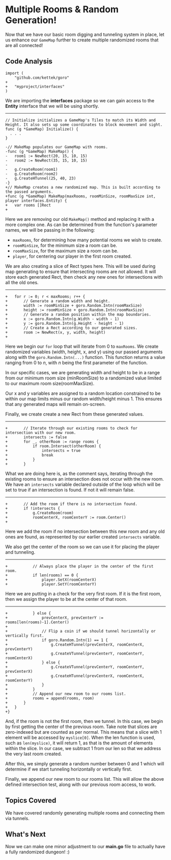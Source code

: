 # Multiple Rooms & Random Generation!
Now that we have our basic room digging and tunneling system in place, let us enhance our `GameMap` further to create multiple randomized rooms that are all connected!

## Code Analysis
```
import (
	"github.com/kettek/goro"
+
+	"myproject/interfaces"
)
```
We are importing the **interfaces** package so we can gain access to the **Entity** interface that we will be using shortly.

---
```
// Initialize initializes a GameMap's Tiles to match its Width and Height. It also sets up some coordinates to block movement and sight.
func (g *GameMap) Initialize() {
  . . .
}

-// MakeMap populates our GameMap with rooms.
-func (g *GameMap) MakeMap() {
-	room1 := NewRect(20, 15, 10, 15)
-	room2 := NewRect(35, 15, 10, 15)
-
-	g.CreateRoom(room1)
-	g.CreateRoom(room2)
-	g.CreateHTunnel(25, 40, 23)
-}
+// MakeMap creates a new randomized map. This is built according to the passed arguments.
+func (g *GameMap) MakeMap(maxRooms, roomMinSize, roomMaxSize int, player interfaces.Entity) {
+	var rooms []Rect
+
```
Here we are removing our old `MakeMap()` method and replacing it with a more complex one. As can be determined from the function's parameter names, we will be passing in the following:

  * `maxRooms`, for determining how many potential rooms we wish to create.
  * `roomMinSize`, for the minimum size a room can be.
  * `roomMaxSize`, for the maximum size a room can be.
  * `player`, for centering our player in the first room created.

We are also creating a slice of Rect types here. This will be used during map generating to ensure that intersecting rooms are not allowed. It will store each generated Rect, then check any new ones for intersections with all the old ones.

---
```
+	for r := 0; r < maxRooms; r++ {
+		// Generate a random width and height.
+		width := roomMinSize + goro.Random.Intn(roomMaxSize)
+		height := roomMinSize + goro.Random.Intn(roomMaxSize)
+		// Generate a random position within the map boundaries.
+		x := goro.Random.Intn(g.Width - width - 1)
+		y := goro.Random.Intn(g.Height - height - 1)
+		// Create a Rect according to our generated sizes.
+		room := NewRect(x, y, width, height)
+
```
Here we begin our `for` loop that will iterate from 0 to `maxRooms`. We create randomized variables (width, height, x, and y) using our passed arguments along with the `goro.Random.Intn(...)` function. This function returns a value ranging from 0 to *n*, with *n* being the first parameter of the function.

In our specific cases, we are generating width and height to be in a range from our minimum room size (minRoomSize) to a randomized value limited to our maximum room size(roomMaxSize).

Our x and y variables are assigned to a random location constrained to be within our map limits minus our random width/height minus 1. This ensures that any generated maps will remain on-screen.

Finally, we create create a new Rect from these generated values.

---
```
+		// Iterate through our existing rooms to check for intersection with our new room.
+		intersects := false
+		for _, otherRoom := range rooms {
+			if room.Intersect(otherRoom) {
+				intersects = true
+				break
+			}
+		}
```
What we are doing here is, as the comment says, iterating through the existing rooms to ensure an intersection does not occur with the new room. We have an `intersects` variable declared outside of the loop which will be set to true if an intersection is found. If not it will remain false.

---
```
+		// Add the room if there is no intersection found.
+		if !intersects {
+			g.CreateRoom(room)
+			roomCenterX, roomCenterY := room.Center()
+
```
Here we add the room if no intersection between this new room and any old ones are found, as represented by our earlier created `intersects` variable.

We also get the center of the room so we can use it for placing the player and tunneling.

---
```
+			// Always place the player in the center of the first room.
+			if len(rooms) == 0 {
+				player.SetX(roomCenterX)
+				player.SetY(roomCenterY)
```
Here we are putting in a check for the very first room. If it is the first room, then we assign the player to be at the center of that room.

---
```
+			} else {
+				prevCenterX, prevCenterY := rooms[len(rooms)-1].Center()
+
+				// Flip a coin if we should tunnel horizontally or vertically first.
+				if goro.Random.Intn(1) == 1 {
+					g.CreateHTunnel(prevCenterX, roomCenterX, prevCenterY)
+					g.CreateVTunnel(prevCenterY, roomCenterY, roomCenterX)
+				} else {
+					g.CreateVTunnel(prevCenterY, roomCenterY, prevCenterX)
+					g.CreateHTunnel(prevCenterX, roomCenterX, roomCenterY)
+				}
+			}
+			// Append our new room to our rooms list.
+			rooms = append(rooms, room)
+		}
+	}
+}
```
And, if the room is not the first room, then we tunnel. In this case, we begin by first getting the center of the previous room. Take note that slices are zero-indexed but are counted as per normal. This means that a slice with 1 element will be accessed by `myslice[0]`. When the len function is used, such as `len(myslice)`, it will return 1, as that is the amount of elements within the slice. In our case, we subtract 1 from our len so that we address the very last room created.

After this, we simply generate a random number between 0 and 1 which will determine if we start tunneling horizontally or vertically first.

Finally, we append our new room to our rooms list. This will allow the above defined intersection test, along with our previous room access, to work.

## Topics Covered
We have covered randomly generating multiple rooms and connecting them via tunnels.

## What's Next
Now we can make one minor adjustment to our **main.go** file to actually have a fully randomized dungeon! :)
